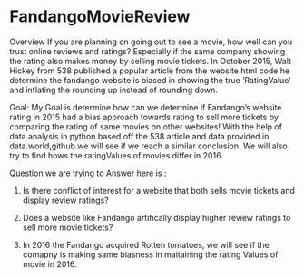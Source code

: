 # FandangoMovieReview


Overview
If you are planning on going out to see a movie, how well can you trust online reviews and ratings? Especially if the same company showing the rating also makes money by selling movie tickets. In October 2015, Walt Hickey from 538 published a popular article from the website html code he determine the fandango website is biased in showing the true ‘RatingValue’ and inflating the rounding up instead of rounding down.

Goal:
My Goal is determine how can we determine if Fandango’s website rating in 2015 had a bias approach towards rating to sell more tickets by comparing the rating of same movies on other websites! With the help of data analysis in python based off the 538 article and data provided in data.world,github.we will see if we reach a similar conclusion. We will also try to find hows the ratingValues of movies differ in 2016.

Question we are trying to Answer here is :

1) Is there conflict of interest for a website that both sells movie tickets and display review ratings?

2) Does a website like Fandango artifically display higher review ratings to sell more movie tickets?

3) In 2016 the Fandango acquired Rotten tomatoes, we will see if the comapny is making same biasness in maitaining the rating Values of movie in 2016.
